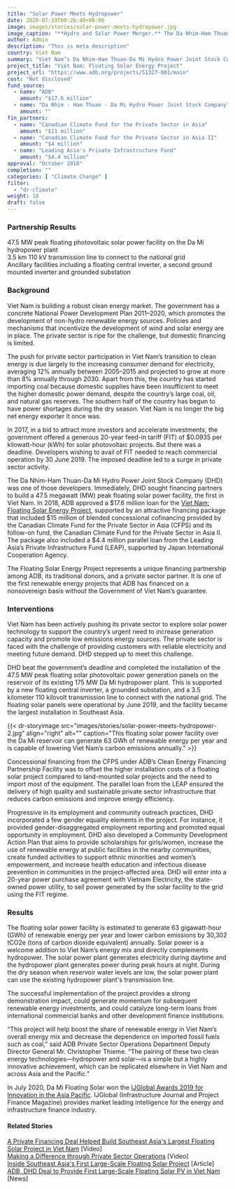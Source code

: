 ```yaml
---
title: "Solar Power Meets Hydropower"
date: 2020-07-19T00:26:40+08:00
image: images/stories/solar-power-meets-hydropower.jpg
image_caption: "**Hydro and Solar Power Merger.** The Da Nhim-Ham Thuan-Da Mi Hydro Power Joint Stock Company built a floating solar power plant over a hydropower plant in Binh Thuan, Viet Nam to generate more electricity for the country."
author: Admin
description: "This is meta description"
country: Viet Nam
summary: "Viet Nam’s Da Nhim-Ham Thuan-Da Mi Hydro Power Joint Stock Company installed floating solar panels over the reservoir of a hydropower plant to address the country’s increasing demand for electricity. A unique financing package from ADB, Canada, and Japan supported the project."
project_title: "Viet Nam: Floating Solar Energy Project"
project_url: "https://www.adb.org/projects/51327-001/main"
cost: "Not disclosed"
fund_source: 
  - name: "ADB"
    amount: "$17.6 million"
  - name: "Da Nhim - Ham Thuan - Da Mi Hydro Power Joint Stock Company"
    amount: ""
fin_partners: 
  - name: "Canadian Climate Fund for the Private Sector in Asia"
    amount: "$11 million"
  - name: "Canadian Climate Fund for the Private Sector in Asia II"
    amount: "$4 million"
  - name: "Leading Asia's Private Infrastructure Fund"
    amount: "$4.4 million"
approval: "October 2018"
completion: ""
categories: [ "Climate Change​" ]
filter:
  - "dr-climate"
weight: 18
draft: false
---
```

### Partnership Results

<div class="dr-results row">
  <div class="col-md-4 mb-5"><i class="icon-check-circle"></i> <span>47.5 MW peak floating photovoltaic solar power facility on the Da Mi hydropower plant</span></div>
  <div class="col-md-4 mb-5"><i class="icon-check-circle"></i> <span>3.5 km 110 kV transmission line to connect to the national grid</span></div>
  <div class="col-md-4 mb-5"><i class="icon-check-circle"></i> <span>Ancillary facilities including a floating central inverter, a second ground mounted inverter and grounded substation</span></div>
</div>

### Background

Viet Nam is building a robust clean energy market. The government has a concrete National Power Development Plan 2011–2020, which promotes the development of non-hydro renewable energy sources. Policies and mechanisms that incentivize the development of wind and solar energy are in place. The private sector is ripe for the challenge, but domestic financing is limited.

The push for private sector participation in Viet Nam’s transition to clean energy is due largely to the increasing consumer demand for electricity, averaging 12% annually between 2005–2015 and projected to grow at more than 8% annually through 2030. Apart from this, the country has started importing coal because domestic supplies have been insufficient to meet the higher domestic power demand, despite the country’s large coal, oil, and natural gas reserves. The southern half of the country has begun to have power shortages during the dry season. Viet Nam is no longer the big net energy exporter it once was.

In 2017, in a bid to attract more investors and accelerate investments, the government offered a generous 20-year feed-in tariff (FIT) of $0.0935 per kilowatt-hour (kWh) for solar photovoltaic projects. But there was a deadline. Developers wishing to avail of FIT needed to reach commercial operation by 30 June 2019. The imposed deadline led to a surge in private sector activity.

The Da Nhim-Ham Thuan-Da Mi Hydro Power Joint Stock Company (DHD) was one of those developers. Immediately, DHD sought financing partners to build a 47.5 megawatt (MW) peak floating solar power facility, the first in Viet Nam. In 2018, ADB approved a $17.6 million loan for the [Viet Nam: Floating Solar Energy Project](https://www.adb.org/projects/51327-001/main), supported by an attractive financing package that included $15 million of blended concessional cofinancing provided by the Canadian Climate Fund for the Private Sector in Asia (CFPS) and its follow-on fund, the Canadian Climate Fund for the Private Sector in Asia II. The package also included a $4.4 million parallel loan from the Leading Asia’s Private Infrastructure Fund (LEAP), supported by Japan International Cooperation Agency.

The Floating Solar Energy Project represents a unique financing partnership among ADB, its traditional donors, and a private sector partner. It is one of the first renewable energy projects that ADB has financed on a nonsovereign basis without the Government of Viet Nam’s guarantee.

### Interventions

Viet Nam has been actively pushing its private sector to explore solar power technology to support the country’s urgent need to increase generation capacity and promote low emissions energy sources. The private sector is faced with the challenge of providing customers with reliable electricity and meeting future demand. DHD stepped up to meet this challenge.

DHD beat the government’s deadline and completed the installation of the 47.5 MW peak floating solar photovoltaic power generation panels on the reservoir of its existing 175 MW Da Mi hydropower plant. This is supported by a new floating central inverter, a grounded substation, and a 3.5 kilometer 110 kilovolt transmission line to connect with the national grid. The floating solar panels were operational by June 2019, and the facility became the largest installation in Southeast Asia.

{{< dr-storyimage src="images/stories/solar-power-meets-hydropower-2.jpg" align="right" alt="" caption="This floating solar power facility over the Da Mi reservoir can generate 63 GWh of renewable energy per year and is capable of lowering Viet Nam’s carbon emissions annually." >}}

Concessional financing from the CFPS under ADB’s Clean Energy Financing Partnership Facility was to offset the higher installation costs of a floating solar project compared to land-mounted solar projects and the need to import most of the equipment. The parallel loan from the LEAP ensured the delivery of high quality and sustainable private sector infrastructure that reduces carbon emissions and improve energy efficiency.

Progressive in its employment and community outreach practices, DHD incorporated a few gender equality elements in the project. For instance, it provided gender-disaggregated employment reporting and promoted equal opportunity in employment. DHD also developed a Community Development Action Plan that aims to provide scholarships for girls/women, increase the use of renewable energy at public facilities in the nearby communities, create funded activities to support ethnic minorities and women’s empowerment, and increase health education and infectious disease prevention in communities in the project-affected area. DHD will enter into a 20-year power purchase agreement with Vietnam Electricity, the state-owned power utility, to sell power generated by the solar facility to the grid using the FIT regime.

### Results

The floating solar power facility is estimated to generate 63 gigawatt-hour (GWh) of renewable energy per year and lower carbon emissions by 30,302 tCO2e (tons of carbon dioxide equivalent) annually. Solar power is a welcome addition to Viet Nam’s energy mix and directly complements hydropower. The solar power plant generates electricity during daytime and the hydropower plant generates power during peak hours at night. During the dry season when reservoir water levels are low, the solar power plant can use the existing hydropower plant's transmission line.

The successful implementation of the project provides a strong demonstration impact, could generate momentum for subsequent renewable energy investments, and could catalyze long-term loans from international commercial banks and other development finance institutions.

“This project will help boost the share of renewable energy in Viet Nam’s overall energy mix and decrease the dependence on imported fossil fuels such as coal,” said ADB Private Sector Operations Department Deputy Director General Mr. Christopher Thieme. “The pairing of these two clean energy technologies—hydropower and solar—is a simple but a highly innovative achievement, which can be replicated elsewhere in Viet Nam and across Asia and the Pacific.”

In July 2020, Da Mi Floating Solar won the [IJGlobal Awards 2019 for Innovation in the Asia Pacific](https://awards.ijglobal.com/Global/FileLib/IJGlobal_Awards_2019/asia_pacific.pdf). IJGlobal (Infrastructure Journal and Project Finance Magazine) provides market leading intelligence for the energy and infrastructure finance industry. 

#### Related Stories

[A Private Financing Deal Helped Build Southeast Asia's Largest Floating Solar Project in Viet Nam](https://www.adb.org/news/videos/private-financing-deal-helped-build-southeast-asias-largest-floating-solar-project-viet) [Video]  
[Making a Difference through Private Sector Operations](https://www.adb.org/results/making-difference-through-private-sector-operations) [Video]  
[Inside Southeast Asia's First Large-Scale Floating Solar Project](https://www.adb.org/news/features/inside-southeast-asias-first-large-scale-floating-solar-project) [Article]  
[ADB, DHD Deal to Provide First Large-Scale Floating Solar PV in Viet Nam](https://www.adb.org/news/adb-dhd-deal-provide-first-large-scale-floating-solar-pv-viet-nam) [News] 